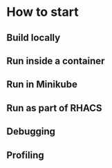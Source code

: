 # How to start

## Build locally

## Run inside a container

## Run in Minikube

## Run as part of RHACS

## Debugging

## Profiling

